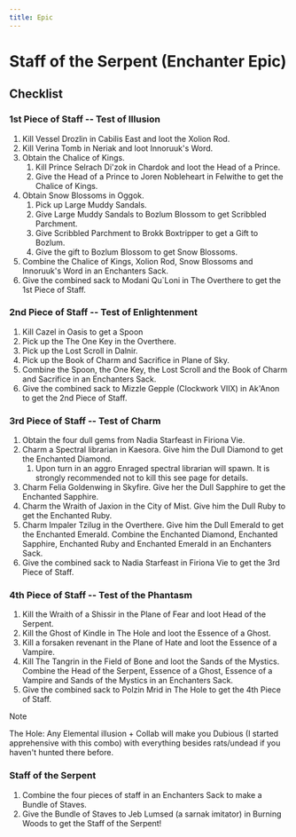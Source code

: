 ```yaml
---
title: Epic
---
```


# Staff of the Serpent (Enchanter Epic)

## Checklist

### 1st Piece of Staff -- Test of Illusion

1. Kill Vessel Drozlin in Cabilis East and loot the Xolion Rod.
1. Kill Verina Tomb in Neriak and loot Innoruuk's Word.
1. Obtain the Chalice of Kings.
    1. Kill Prince Selrach Di'zok in Chardok and loot the Head of a Prince.
    1. Give the Head of a Prince to Joren Nobleheart in Felwithe to get the Chalice of Kings.
1. Obtain Snow Blossoms in Oggok.
    1. Pick up Large Muddy Sandals.
    1. Give Large Muddy Sandals to Bozlum Blossom to get Scribbled Parchment.
    1. Give Scribbled Parchment to Brokk Boxtripper to get a Gift to Bozlum.
    1. Give the gift to Bozlum Blossom to get Snow Blossoms.
1. Combine the Chalice of Kings, Xolion Rod, Snow Blossoms and Innoruuk's Word in an Enchanters Sack.
1. Give the combined sack to Modani Qu`Loni in The Overthere to get the 1st Piece of Staff.
### 2nd Piece of Staff -- Test of Enlightenment
1. Kill Cazel in Oasis to get a Spoon
1. Pick up the The One Key in the Overthere.
1. Pick up the Lost Scroll in Dalnir.
1. Pick up the Book of Charm and Sacrifice in Plane of Sky.
1. Combine the Spoon, the One Key, the Lost Scroll and the Book of Charm and Sacrifice in an Enchanters Sack.
1. Give the combined sack to Mizzle Gepple (Clockwork VIIX) in Ak'Anon to get the 2nd Piece of Staff.
### 3rd Piece of Staff -- Test of Charm
1. Obtain the four dull gems from Nadia Starfeast in Firiona Vie.
1. Charm a Spectral librarian in Kaesora. Give him the Dull Diamond to get the Enchanted Diamond.
    1. Upon turn in an aggro Enraged spectral librarian will spawn. It is strongly recommended not to kill this see page for details.
1. Charm Felia Goldenwing in Skyfire. Give her the Dull Sapphire to get the Enchanted Sapphire.
1. Charm the Wraith of Jaxion in the City of Mist. Give him the Dull Ruby to get the Enchanted Ruby.
1. Charm Impaler Tzilug in the Overthere. Give him the Dull Emerald to get the Enchanted Emerald.
    Combine the Enchanted Diamond, Enchanted Sapphire, Enchanted Ruby and Enchanted Emerald in an Enchanters Sack.
1. Give the combined sack to Nadia Starfeast in Firiona Vie to get the 3rd Piece of Staff.
### 4th Piece of Staff -- Test of the Phantasm
1. Kill the Wraith of a Shissir in the Plane of Fear and loot Head of the Serpent.
1. Kill the Ghost of Kindle in The Hole and loot the Essence of a Ghost.
1. Kill a forsaken revenant in the Plane of Hate and loot the Essence of a Vampire.
1. Kill The Tangrin in the Field of Bone and loot the Sands of the Mystics.
    Combine the Head of the Serpent, Essence of a Ghost, Essence of a Vampire and Sands of the Mystics in an Enchanters Sack.
1. Give the combined sack to Polzin Mrid in The Hole to get the 4th Piece of Staff.

> [!note]
> The Hole:  Any Elemental illusion + Collab will make you Dubious (I started apprehensive with this combo) with everything besides rats/undead if you haven't hunted there before.

### Staff of the Serpent

1. Combine the four pieces of staff in an Enchanters Sack to make a Bundle of Staves.
1. Give the Bundle of Staves to Jeb Lumsed (a sarnak imitator) in Burning Woods to get the Staff of the Serpent!